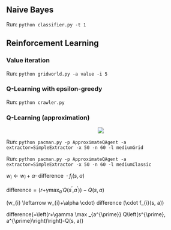 ## Naive Bayes

Run: `python classifier.py -t 1`

## Reinforcement Learning
### Value iteration
Run: `python gridworld.py -a value -i 5`

### Q-Learning with epsilon-greedy
Run: `python crawler.py`

### Q-Learning (approximation)

<p align="center">
<img src="https://drive.google.com/uc?export=view&id=1QuUzKRB1iXJFpOhzUaUgcuGGCbA0-JK7">
</p>

Run: `python pacman.py -p ApproximateQAgent -a extractor=SimpleExtractor -x 50 -n 60 -l mediumGrid`

Run: `python pacman.py -p ApproximateQAgent -a extractor=SimpleExtractor -x 50 -n 60 -l mediumClassic`

*w*<sub>*i*</sub> ← *w*<sub>*i*</sub> + *α*⋅ difference
 ⋅ *f*<sub>*i*</sub>(*s*, *a*)

difference = (*r*+*γ*max<sub>*a*<sup>′</sup></sub>*Q*(*s*<sup>′</sup>,*a*<sup>′</sup>)) − *Q*(*s*, *a*)

\(w_{i} \leftarrow w_{i}+\alpha \cdot\) difference \(\cdot f_{i}(s, a)\)

difference\(=\left(r+\gamma \max _{a^{\prime}} Q\left(s^{\prime}, a^{\prime}\right)\right)-Q(s, a)\)
